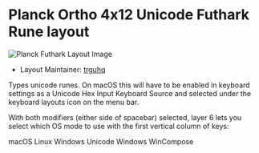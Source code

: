 # Planck Ortho 4x12 Unicode Futhark Rune layout

![Planck Futhark Layout Image](https://imgur.com/a/1JTcbOo)

* Layout Maintainer: [trguhq](https://github.com/trguhq)

Types unicode runes. On macOS this will have to be enabled in keyboard
settings as a Unicode Hex Input Keyboard Source and selected under the
keyboard layouts icon on the menu bar.

With both modifiers (either side of spacebar) selected, layer 6
lets you select which OS mode to use with the first vertical column
of keys:

macOS
Linux
Windows Unicode
Windows WinCompose
